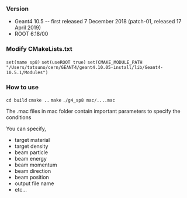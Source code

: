 ### Version

- Geant4 10.5
-- first released 7 December 2018 (patch-01, released 17 April 2019)
- ROOT 6.18/00


### Modify CMakeLists.txt
`set(name sp8)`
`set(useROOT true)`
`set(CMAKE_MODULE_PATH "/Users/tatsuno/cern/GEANT4/geant4.10.05-install/lib/Geant4-10.5.1/Modules")`

### How to use
`cd build`
`cmake ..`
`make`
`./g4_sp8 mac/....mac`

The .mac files in mac folder contain important parameters to specify the conditions

You can specify,
- target material
- target density
- beam particle
- beam energy
- beam momentum
- beam direction
- beam position
- output file name
- etc...
